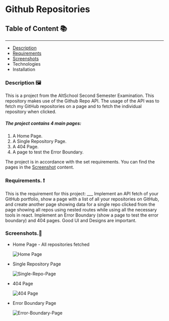 # Github Repositories

## Table of Content :books: 
---
* [Description](#description)
* [Requirements](#requirements)
* [Screenshots](#screenshots)
* Technologies
* Installation

<a name="description"></a>
### Description 🖼

This is a project from the AltSchool Second Semester Examination. This repository makes use of the Github Repo API. The usage of the API was to fetch my GitHub repositories on a page and to fetch the individual repository when clicked. 

##### The project contains 4 main pages: 
1. A Home Page.
2. A Single Repository Page.
3.  A 404 Page.
4. A page to test the Error Boundary.

The project is in accordance with the set requirements. You can find the pages in the [Screenshot](#screenshots) content.


<a name="requirements"></a>
### Requirements. ❗

This is the requirement for this project: ___
Implement an API fetch of your GitHub portfolio, show a page with a list of all your repositories on GitHub, and create another page showing data for a single repo clicked from the page showing all repos using nested routes while using all the necessary tools in react. Implement an Error Boundary (show a page to test the error boundary) and 404 pages. Good UI and Designs are important. 


<a name="screenshots"></a>
### Screenshots.📸
* Home Page - All repositories fetched
 
  ![Home Page](https://github.com/Thatgirl9/Kaychop-Restaurant/assets/108234015/6a142c3c-7504-43b9-9cbe-ef279e03d9f4) 

* Single Repository Page
  
  ![Single-Repo-Page](https://github.com/Thatgirl9/Kaychop-Restaurant/assets/108234015/111d04ca-87c7-40e6-a3ac-68bae2c9c26c)

* 404 Page

  ![404 Page](https://github.com/Thatgirl9/Kaychop-Restaurant/assets/108234015/8cb16c3e-456f-411c-9d42-47cc7f158472)

* Error Boundary Page

  ![Error-Boundary-Page](https://github.com/Thatgirl9/Kaychop-Restaurant/assets/108234015/a48214b2-eca3-4809-b9bf-adb15ea1f317)




